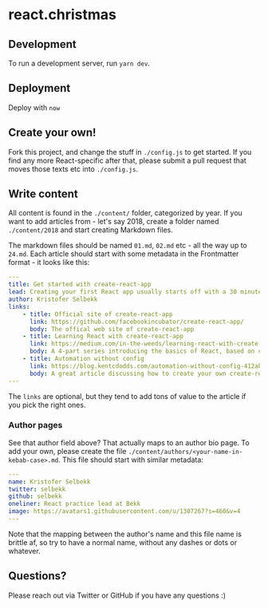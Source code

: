 # react.christmas

## Development

To run a development server, run `yarn dev`.

## Deployment

Deploy with `now`

## Create your own!

Fork this project, and change the stuff in `./config.js` to get started. If you find any more React-specific after that,
please submit a pull request that moves those texts etc into `./config.js`.

## Write content

All content is found in the `./content/` folder, categorized by year. If you want to add articles from - let's say 2018,
create a folder named `./content/2018` and start creating Markdown files.

The markdown files should be named `01.md`, `02.md` etc - all the way up to `24.md`. Each article should start with some
metadata in the Frontmatter format - it looks like this:

```yaml
---
title: Get started with create-react-app
lead: Creating your first React app usually starts off with a 30 minute crash course with Webpack, Babel and a whole lot of stuff not remotely related to React. That all changed with create-react-app.
author: Kristofer Selbekk
links:
    - title: Official site of create-react-app
      link: https://github.com/facebookincubator/create-react-app/
      body: The offical web site of create-react-app
    - title: Learning React with create-react-app
      link: https://medium.com/in-the-weeds/learning-react-with-create-react-app-part-1-a12e1833fdc
      body: A 4-part series introducing the basics of React, based on create-react-app
    - title: Automation without config
      link: https://blog.kentcdodds.com/automation-without-config-412ab5e47229
      body: A great article discussing how to create your own create-react-app to suit your own needs
---
```

The `links` are optional, but they tend to add tons of value to the article if you pick the right ones.

### Author pages

See that author field above? That actually maps to an author bio page. To add your own, please create the file
`./content/authors/<your-name-in-kebab-case>.md`. This file should start with similar metadata:

```yaml
---
name: Kristofer Selbekk
twitter: selbekk
github: selbekk
oneliner: React practice lead at Bekk
image: https://avatars1.githubusercontent.com/u/1307267?s=460&v=4
---
```

Note that the mapping between the author's name and this file name is brittle af, so try to have a normal name, without
any dashes or dots or whatever.

## Questions?

Please reach out via Twitter or GitHub if you have any questions :)
